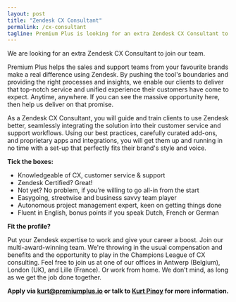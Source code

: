 ```yaml
---
layout: post
title: "Zendesk CX Consultant"
permalink: /cx-consultant
tagline: Premium Plus is looking for an extra Zendesk CX Consultant to join our team.
---
```


We are looking for an extra Zendesk CX Consultant to join our team.

Premium Plus helps the sales and support teams from your favourite brands make a real difference using Zendesk. By pushing the tool's boundaries and providing the right processes and insights, we enable our clients to deliver that top-notch service and unified experience their customers have come to expect. Anytime, anywhere. If you can see the massive opportunity here, then help us deliver on that promise.

As a Zendesk CX Consultant, you will guide and train clients to use Zendesk better, seamlessly integrating the solution into their customer service and support workflows. Using our best practices, carefully curated add-ons, and proprietary apps and integrations, you will get them up and running in no time with a set-up that perfectly fits their brand's style and voice.

**Tick the boxes:**

- Knowledgeable of CX, customer service & support
- Zendesk Certified? Great!
- Not yet? No problem, if you’re willing to go all-in from the start
- Easygoing, streetwise and business savvy team player
- Autonomous project management expert, keen on getting things done
- Fluent in English, bonus points if you speak Dutch, French or German

**Fit the profile?**

Put your Zendesk expertise to work and give your career a boost. Join our multi-award-winning team. We're throwing in the usual compensation and benefits and the opportunity to play in the Champions League of CX consulting. Feel free to join us at one of our offices in Antwerp (Belgium), London (UK), and Lille (France). Or work from home. We don’t mind, as long as we get the job done together.

**Apply via [kurt@premiumplus.io](mailto:kurt@premiumplus.io) or talk to [Kurt Pinoy](https://www.linkedin.com/in/kurtpinoy/) for more information.**
